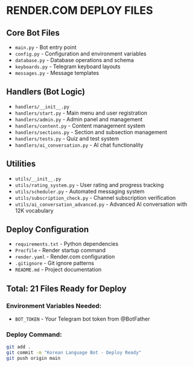 # RENDER.COM DEPLOY FILES

## Core Bot Files
- `main.py` - Bot entry point
- `config.py` - Configuration and environment variables
- `database.py` - Database operations and schema
- `keyboards.py` - Telegram keyboard layouts
- `messages.py` - Message templates

## Handlers (Bot Logic)
- `handlers/__init__.py`
- `handlers/start.py` - Main menu and user registration
- `handlers/admin.py` - Admin panel and management
- `handlers/content.py` - Content management system
- `handlers/sections.py` - Section and subsection management
- `handlers/tests.py` - Quiz and test system
- `handlers/ai_conversation.py` - AI chat functionality

## Utilities
- `utils/__init__.py`
- `utils/rating_system.py` - User rating and progress tracking
- `utils/scheduler.py` - Automated messaging system
- `utils/subscription_check.py` - Channel subscription verification
- `utils/ai_conversation_advanced.py` - Advanced AI conversation with 12K vocabulary

## Deploy Configuration
- `requirements.txt` - Python dependencies
- `Procfile` - Render startup command
- `render.yaml` - Render.com configuration
- `.gitignore` - Git ignore patterns
- `README.md` - Project documentation

## Total: 21 Files Ready for Deploy

### Environment Variables Needed:
- `BOT_TOKEN` - Your Telegram bot token from @BotFather

### Deploy Command:
```bash
git add .
git commit -m "Korean Language Bot - Deploy Ready"
git push origin main
```